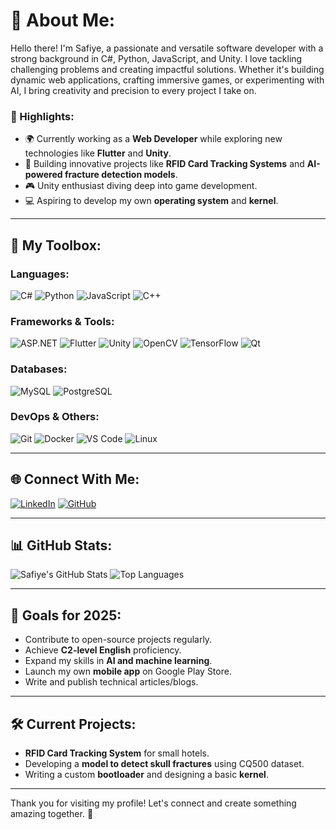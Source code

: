 # 💫 About Me:
Hello there! I'm Safiye, a passionate and versatile software developer with a strong background in C#, Python, JavaScript, and Unity. I love tackling challenging problems and creating impactful solutions. Whether it's building dynamic web applications, crafting immersive games, or experimenting with AI, I bring creativity and precision to every project I take on.

### 🌟 Highlights:
- 🌍 Currently working as a **Web Developer** while exploring new technologies like **Flutter** and **Unity**.
- 🤖 Building innovative projects like **RFID Card Tracking Systems** and **AI-powered fracture detection models**.
- 🎮 Unity enthusiast diving deep into game development.
- 💻 Aspiring to develop my own **operating system** and **kernel**.

---

## 🚀 My Toolbox:
### Languages:
![C#](https://img.shields.io/badge/-C%23-239120?logo=csharp&logoColor=white&style=flat-square)
![Python](https://img.shields.io/badge/-Python-3776AB?logo=python&logoColor=white&style=flat-square)
![JavaScript](https://img.shields.io/badge/-JavaScript-F7DF1E?logo=javascript&logoColor=black&style=flat-square)
![C++](https://img.shields.io/badge/-C++-00599C?logo=cplusplus&logoColor=white&style=flat-square)

### Frameworks & Tools:
![ASP.NET](https://img.shields.io/badge/-ASP.NET-512BD4?logo=dotnet&logoColor=white&style=flat-square)
![Flutter](https://img.shields.io/badge/-Flutter-02569B?logo=flutter&logoColor=white&style=flat-square)
![Unity](https://img.shields.io/badge/-Unity-000000?logo=unity&logoColor=white&style=flat-square)
![OpenCV](https://img.shields.io/badge/-OpenCV-5C3EE8?logo=opencv&logoColor=white&style=flat-square)
![TensorFlow](https://img.shields.io/badge/-TensorFlow-FF6F00?logo=tensorflow&logoColor=white&style=flat-square)
![Qt](https://img.shields.io/badge/-Qt-41CD52?logo=qt&logoColor=white&style=flat-square)

### Databases:
![MySQL](https://img.shields.io/badge/-MySQL-4479A1?logo=mysql&logoColor=white&style=flat-square)
![PostgreSQL](https://img.shields.io/badge/-PostgreSQL-336791?logo=postgresql&logoColor=white&style=flat-square)

### DevOps & Others:
![Git](https://img.shields.io/badge/-Git-F05032?logo=git&logoColor=white&style=flat-square)
![Docker](https://img.shields.io/badge/-Docker-2496ED?logo=docker&logoColor=white&style=flat-square)
![VS Code](https://img.shields.io/badge/-VS%20Code-007ACC?logo=visualstudiocode&logoColor=white&style=flat-square)
![Linux](https://img.shields.io/badge/-Linux-FCC624?logo=linux&logoColor=black&style=flat-square)

---

## 🌐 Connect With Me:
[![LinkedIn](https://img.shields.io/badge/-LinkedIn-0A66C2?logo=linkedin&logoColor=white&style=flat-square)](https://www.linkedin.com/in/safiye)
[![GitHub](https://img.shields.io/badge/-GitHub-181717?logo=github&logoColor=white&style=flat-square)](https://github.com/safiye)

---

## 📊 GitHub Stats:
![Safiye's GitHub Stats](https://github-readme-stats.vercel.app/api?username=safiye&show_icons=true&theme=radical)
![Top Languages](https://github-readme-stats.vercel.app/api/top-langs/?username=safiye&layout=compact&theme=radical)

---

## 🎯 Goals for 2025:
- Contribute to open-source projects regularly.
- Achieve **C2-level English** proficiency.
- Expand my skills in **AI and machine learning**.
- Launch my own **mobile app** on Google Play Store.
- Write and publish technical articles/blogs.

---

## 🛠️ Current Projects:
- **RFID Card Tracking System** for small hotels.
- Developing a **model to detect skull fractures** using CQ500 dataset.
- Writing a custom **bootloader** and designing a basic **kernel**.

---

Thank you for visiting my profile! Let's connect and create something amazing together. 🚀



